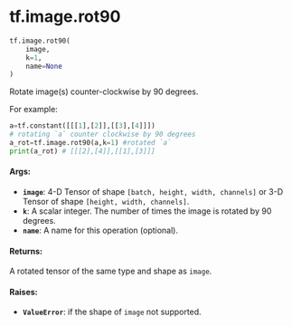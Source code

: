 <div itemscope itemtype="http://developers.google.com/ReferenceObject">
<meta itemprop="name" content="tf.image.rot90" />
<meta itemprop="path" content="Stable" />
</div>

# tf.image.rot90

``` python
tf.image.rot90(
    image,
    k=1,
    name=None
)
```

Rotate image(s) counter-clockwise by 90 degrees.


For example:
```python
a=tf.constant([[[1],[2]],[[3],[4]]])
# rotating `a` counter clockwise by 90 degrees
a_rot=tf.image.rot90(a,k=1) #rotated `a`
print(a_rot) # [[[2],[4]],[[1],[3]]]
```
#### Args:

* <b>`image`</b>: 4-D Tensor of shape `[batch, height, width, channels]` or 3-D Tensor
    of shape `[height, width, channels]`.
* <b>`k`</b>: A scalar integer. The number of times the image is rotated by 90 degrees.
* <b>`name`</b>: A name for this operation (optional).


#### Returns:

A rotated tensor of the same type and shape as `image`.


#### Raises:

* <b>`ValueError`</b>: if the shape of `image` not supported.